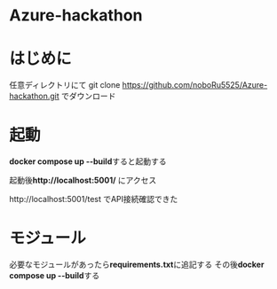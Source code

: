 # Azure-hackathon
# はじめに
任意ディレクトリにて
git clone https://github.com/noboRu5525/Azure-hackathon.git
でダウンロード

# 起動
**docker compose up --build**すると起動する

起動後**http://localhost:5001/**
にアクセス

http://localhost:5001/test
でAPI接続確認できた
# モジュール
必要なモジュールがあったら**requirements.txt**に追記する
その後**docker compose up --build**する
